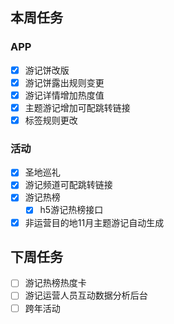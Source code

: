 ## 本周任务

### APP
- [x] 游记饼改版
- [x] 游记饼露出规则变更
- [x] 游记详情增加热度值
- [x] 主题游记增加可配跳转链接
- [x] 标签规则更改

### 活动
- [x] 圣地巡礼
 - [x] 游记频道可配跳转链接
- [x] 游记热榜
	- [x] h5游记热榜接口
- [x] 非运营目的地11月主题游记自动生成 

## 下周任务
- [ ] 游记热榜热度卡
- [ ] 游记运营人员互动数据分析后台
- [ ] 跨年活动